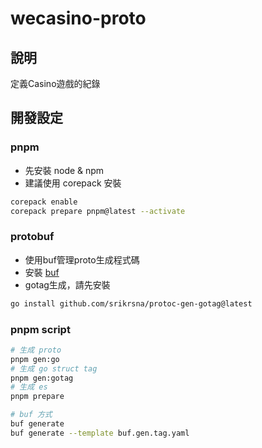 # wecasino-proto

## 說明

定義Casino遊戲的紀錄

## 開發設定

### pnpm

* 先安裝 node & npm
* 建議使用 corepack 安裝

``` zsh
corepack enable
corepack prepare pnpm@latest --activate
```

### protobuf

* 使用buf管理proto生成程式碼
* 安裝 [buf](https://buf.build/docs/installation)
* gotag生成，請先安裝

``` zsh
go install github.com/srikrsna/protoc-gen-gotag@latest
```

### pnpm script

``` zsh
# 生成 proto
pnpm gen:go
# 生成 go struct tag
pnpm gen:gotag
# 生成 es
pnpm prepare

# buf 方式
buf generate 
buf generate --template buf.gen.tag.yaml
```

